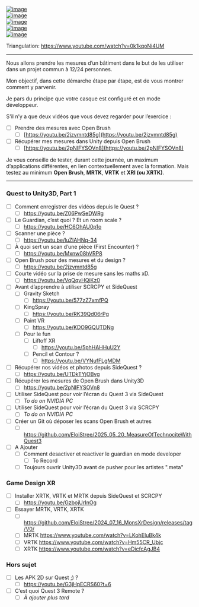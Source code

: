 
[![image](https://github.com/user-attachments/assets/08342d0d-2e9d-45c1-ba59-6b9131641c69)](https://www.youtube.com/watch?v=UYEyhB0AGlw&t=397s)  
[![image](https://github.com/user-attachments/assets/ab302342-2d3d-48d4-94e3-6f7fbfa929f4)](https://www.youtube.com/watch?v=ajK1QMP7ZyI&t=1116s)  
[![image](https://github.com/user-attachments/assets/fea9c3e5-e21c-4812-9b3a-0c103aa14bea)](https://youtu.be/JDbVGYv5X_0?t=508)  
[![image](https://github.com/user-attachments/assets/969e7059-2e2f-4fe6-86fc-de482de8a0e4)](https://youtu.be/Mn-CmHfB5Uk?t=217)  
[![image](https://github.com/user-attachments/assets/32ad7e17-c01c-4717-853b-2d0ac11ea44d)](https://youtu.be/8BTI4_hA0Xw?t=9)

Triangulation: https://www.youtube.com/watch?v=0k1kqoNi4UM

-----------------


Nous allons prendre les mesures d’un bâtiment dans le but de les utiliser dans un projet commun à 12/24 personnes.

Mon objectif, dans cette démarche étape par étape, est de vous montrer comment y parvenir.

Je pars du principe que votre casque est configuré et en mode développeur.

S'il n’y a que deux vidéos que vous devez regarder pour l’exercice :

* [ ] Prendre des mesures avec Open Brush
  * [ ] [https://youtu.be/2jzvmntd85g](https://youtu.be/2jzvmntd85g)
* [ ] Récupérer mes mesures dans Unity depuis Open Brush
  * [ ] [https://youtu.be/2pNIFYSOVn8](https://youtu.be/2pNIFYSOVn8)

Je vous conseille de tester, durant cette journée, un maximum d’applications différentes, en lien contextuellement avec la formation.
Mais testez au minimum **Open Brush**, **MRTK**, **VRTK** et **XRI (ou XRTK)**.



-----------

### Quest to Unity3D, Part 1  
- [ ] Comment enregistrer des vidéos depuis le Quest ?  
  - [ ] https://youtu.be/Z06PwSeDWRg  
- [ ] Le Guardian, c’est quoi ? Et un room scale ?  
  - [ ] https://youtu.be/HC6OhAU0p1o  
- [ ] Scanner une pièce ?  
  - [ ] https://youtu.be/luZlAHNq-34  
- [ ] À quoi sert un scan d’une pièce (First Encounter) ?  
  - [ ] https://youtu.be/Mxnw08hVRP8  
- [ ] Open Brush pour des mesures et du design ?  
  - [ ] https://youtu.be/2jzvmntd85g  
- [ ] Courte vidéo sur la prise de mesure sans les maths xD.  
  - [ ] https://youtu.be/VqQqvHQiKz0  
- [ ] Avant d’apprendre à utiliser SCRCPY et SideQuest  
    - [ ] Gravity Sketch  
      - [ ] https://youtu.be/577zZ7xmfPQ  
    - [ ] KingSpray  
      - [ ] https://youtu.be/RK39Qd06rPg  
    - [ ] Paint VR  
      - [ ] https://youtu.be/KDO9GQUTDNg  
    - [ ] Pour le fun  
      - [ ] Liftoff XR  
        - [ ] https://youtu.be/5phHAHHuU2Y  
      - [ ] Pencil et Contour ?  
        - [ ] https://youtu.be/VYNufFLgMDM  
- [ ] Récupérer nos vidéos et photos depuis SideQuest ?  
  - [ ] https://youtu.be/UTDkTYjOBvg  
- [ ] Récupérer les mesures de Open Brush dans Unity3D  
  - [ ] https://youtu.be/2pNIFYSOVn8  
- [ ] Utiliser SideQuest pour voir l’écran du Quest 3 via SideQuest  
  - [ ] *To do on NVIDIA PC*  
- [ ] Utiliser SideQuest pour voir l’écran du Quest 3 via SCRCPY  
  - [ ] *To do on NVIDIA PC*  
- [ ] Créer un Git où déposer les scans Open Brush et autres  
  - [ ] https://github.com/EloiStree/2025_05_20_MeasureOfTechnociteWithQuest3  

- [ ] A Ajouter
  - [ ] Comment desactiver et reactiver le guardian en mode developer
    - [ ] To Record
  - [ ] Toujours ouvrir Unity3D avant de pusher pour les artistes ".meta"

### Game Design XR  
- [ ] Installer XRTK, VRTK et MRTK depuis SideQuest et SCRCPY  
  - [ ] https://youtu.be/GzbojUrInOg  
- [ ] Essayer MRTK, VRTK, XRTK  
  - [ ] https://github.com/EloiStree/2024_07_16_MonsXrDesign/releases/tag/V0/
  - [ ] MRTK https://www.youtube.com/watch?v=LKohEluBk4k
  - [ ] VRTK https://www.youtube.com/watch?v=Hm55CR_Ubjc
  - [ ] XRTK https://www.youtube.com/watch?v=eDicfcAgJB4 

### Hors sujet  
- [ ] Les APK 2D sur Quest ;) ?  
  - [ ] https://youtu.be/G3jHpECRS60?t=6  
- [ ] C’est quoi Quest 3 Remote ?  
  - [ ] *À ajouter plus tard*  
